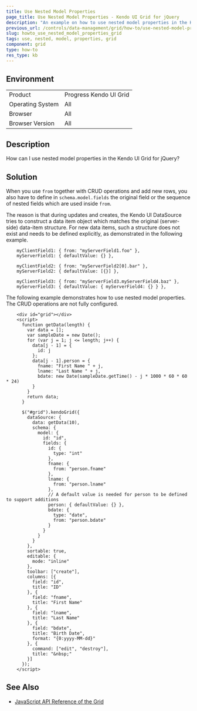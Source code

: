 ```yaml
---
title: Use Nested Model Properties
page_title: Use Nested Model Properties - Kendo UI Grid for jQuery
description: "An example on how to use nested model properties in the Kendo UI Grid for jQuery."
previous_url: /controls/data-management/grid/how-to/use-nested-model-properties, /controls/data-management/grid/how-to/binding/use-nested-model-properties
slug: howto_use_nested_model_properties_grid
tags: use, nested, model, properties, grid
component: grid
type: how-to
res_type: kb
---
```


## Environment

<table>
 <tr>
  <td>Product</td>
  <td>Progress Kendo UI Grid</td>
 </tr>
 <tr>
  <td>Operating System</td>
  <td>All</td>
 </tr>
 <tr>
  <td>Browser</td>
  <td>All</td>
 </tr>
 <tr>
  <td>Browser Version</td>
  <td>All</td>
 </tr>
</table>

## Description

How can I use nested model properties in the Kendo UI Grid for jQuery?

## Solution

When you use `from` together with CRUD operations and add new rows, you also have to define in `schema.model.fields` the original field or the sequence of nested fields which are used inside `from`.

The reason is that during updates and creates, the Kendo UI DataSource tries to construct a data item object which matches the original (server-side) data-item structure. For new data items, such a structure does not exist and needs to be defined explicitly, as demonstrated in the following example.

```
    myClientField1: { from: "myServerField1.foo" },
    myServerField1: { defaultValue: {} },

    myClientField2: { from: "myServerField2[0].bar" },
    myServerField2: { defaultValue: [{}] },

    myClientField3: { from: "myServerField3.myServerField4.baz" },
    myServerField3: { defaultValue: { myServerField4: {} } },
```

The following example demonstrates how to use nested model properties. The CRUD operations are not fully configured.

```dojo
    <div id="grid"></div>
    <script>
      function getData(length) {
        var data = [];
        var sampleDate = new Date();
        for (var j = 1; j <= length; j++) {
          data[j - 1] = {
            id: j
          };
          data[j - 1].person = {
            fname: "First Name " + j,
            lname: "Last Name " + j,
            bdate: new Date(sampleDate.getTime() - j * 1000 * 60 * 60 * 24)
          }
        }
        return data;
      }

      $("#grid").kendoGrid({
        dataSource: {
          data: getData(10),
          schema: {
            model: {
              id: "id",
              fields: {
                id: {
                  type: "int"
                },
                fname: {
                  from: "person.fname"
                },
                lname: {
                  from: "person.lname"
                },
                // A default value is needed for person to be defined to support additions
                person: { defaultValue: {} },
                bdate: {
                  type: "date",
                  from: "person.bdate"
                }
              }
            }
          }
        },
        sortable: true,
        editable: {
          mode: "inline"
        },
        toolbar: ["create"],
        columns: [{
          field: "id",
          title: "ID"
        }, {
          field: "fname",
          title: "First Name"
        }, {
          field: "lname",
          title: "Last Name"
        }, {
          field: "bdate",
          title: "Birth Date",
          format: "{0:yyyy-MM-dd}"
        }, {
          command: ["edit", "destroy"],
          title: "&nbsp;"
        }]
      });
    </script>
```

## See Also

* [JavaScript API Reference of the Grid](/api/javascript/ui/grid)
